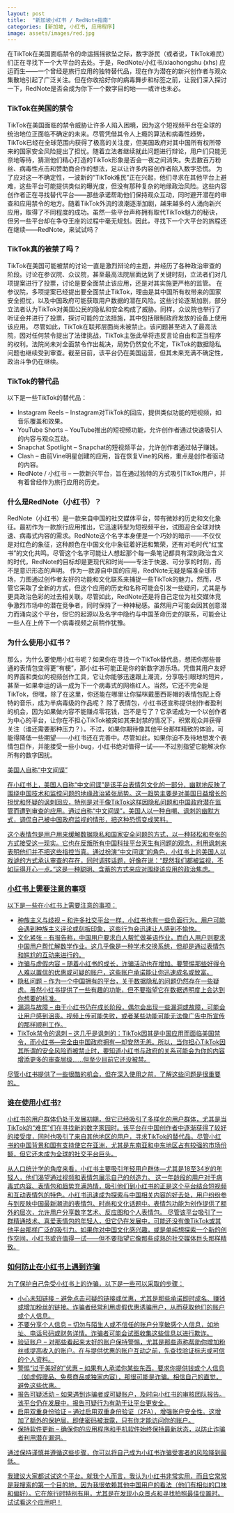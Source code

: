 ```yaml
---
layout: post
title:  "新加坡小红书 / RedNote指南"
categories: [新加坡, 小红书, 应用程序]
image: assets/images/red.jpg
---
```


在TikTok在美国面临禁令的命运摇摇欲坠之际，数字游民（或者说，TikTok难民）们正在寻找下一个大平台的去处。于是，RedNote/小红书/xiaohongshu (xhs) 应运而生——一个曾经是旅行应用的独特替代品，现在作为潜在的新兴创作者与观众集散地引起了广泛关注。但在你收拾好你的病毒舞步和标签之前，让我们深入探讨一下，RedNote是否会成为你下一个数字目的地——或许也未必。

### TikTok在美国的禁令

TikTok在美国面临的禁令威胁让许多人陷入困境，因为这个短视频平台在全球的统治地位正面临不确定的未来。尽管凭借其令人上瘾的算法和病毒性趋势，TikTok已经在全球范围内获得了极高的关注度，但美国政府对其中国所有权所带来的国家安全风险提出了担忧。随着立法者继续就此问题进行辩论，用户们只能无奈地等待，猜测他们精心打造的TikTok形象是否会一夜之间消失。失去数百万粉丝、病毒性点击和赞助商合作的想法，足以让许多内容创作者陷入数字恐慌。
为了应对这一不确定性，一波新的“TikTok难民”正在兴起，他们寻求在其他平台上避难，这些平台可能提供类似的曝光度，但没有那种复杂的地缘政治风险。这些内容创作者正在寻找替代平台——那些承诺帮助他们保持观众互动，同时避开潜在的审查和应用禁令的地方。随着TikTok外流的浪潮逐渐加剧，越来越多的人涌向新兴应用，取得了不同程度的成功。虽然一些平台声称拥有取代TikTok魅力的秘诀，但另一些平台却在争夺王座的过程中毫无规划。因此，寻找下一个大平台的旅程还在继续——RedNote，来试试吗？

### TikTok真的被禁了吗？

TikTok在美国可能被禁的讨论一直是激烈辩论的主题，并经历了各种政治审查的阶段。讨论在参议院、众议院，甚至最高法院层面达到了关键时刻，立法者们对几项提案进行了投票，讨论是要全面禁止该应用，还是对其实施更严格的监管。
在参议院，多项提案已经提出要全面禁止TikTok，理由是其中国所有权带来的国家安全担忧，以及中国政府可能获取用户数据的潜在风险。这些讨论逐渐加剧，部分立法者认为TikTok对美国公民的隐私和安全构成了威胁。同样，众议院也举行了听证会并进行了投票，探讨可能的立法措施，其中包括限制政府发放的设备上使用该应用。
尽管如此，TikTok在联邦层面尚未被禁止。该问题甚至进入了最高法院，因对任何禁令提出了法律挑战，TikTok主张此举将违反言论自由和正当程序的权利。法院尚未对全面禁令作出裁决，局势仍然变化不定，TikTok的数据隐私问题也继续受到审查。截至目前，该平台仍在美国运营，但其未来充满不确定性，政治斗争仍在继续。

### TikTok的替代品

以下是一些TikTok的替代品：

+ Instagram Reels – Instagram对TikTok的回应，提供类似功能的短视频，如音乐覆盖和效果。
+ YouTube Shorts – YouTube推出的短视频功能，允许创作者通过快速吸引人的内容与观众互动。
+ Snapchat Spotlight – Snapchat的短视频平台，允许创作者通过帖子赚钱。
+ Clash – 由前Vine明星创建的应用，旨在恢复Vine的风格，重点是创作者驱动的内容。
+ RedNote / 小红书 – 一款新兴平台，旨在通过独特的方式吸引TikTok用户，并有着曾经作为旅行应用的历史。

### 什么是RedNote（小红书）？

RedNote（小红书）是一款来自中国的社交媒体平台，带有微妙的历史和文化象征。最初作为一款旅行应用推出，它迅速转型为短视频平台，试图迎合全球对快速、病毒式内容的需求。RedNote这个名字本身便是一个巧妙的暗示——不仅仅是对红色的象征，这种颜色在中国文化中象征着好运和繁荣，还有对毛时代“红宝书”的文化共鸣。尽管这个名字可能让人想起那个每一条笔记都具有深刻政治含义的时代，RedNote的目标却是更现代和时尚——专注于快速、可分享的时刻，而不是意识形态的声明。
作为一款源自中国的应用，RedNote无疑是瞄准全球市场，力图通过创作者友好的功能和文化联系来捕捉一些TikTok的魅力。然而，尽管它采取了全新的方式，但这个应用的历史和名称可能会引发一些疑问，尤其是与更具政治色彩的过去相关联。尽管如此，RedNote还是将自己定位为社交媒体竞争激烈市场中的潜在竞争者，同时保持了一种神秘感。虽然用户可能会因其创意潜力而涌向这个平台，但它的起源以及名字中隐约与中国革命历史的联系，可能会让一些人在上传下一个病毒视频之前稍作犹豫。

### 为什么使用小红书？

那么，为什么要使用小红书呢？如果你在寻找一个TikTok替代品，想把你那些普通的表情包变得更“有梗”，那小红书可能正是你的新数字游乐场。凭借其用户友好的界面和类似的视频创作工具，它让你能够迅速跟上潮流，分享吸引眼球的短片，甚至—如果幸运的话—成为下一个病毒式的网络红人。当然，它还不完全是TikTok，但嘿，除了在这里，你还能在哪里让你猫咪戴墨西哥帽的表情包配上奇特的音乐，成为半病毒级的作品呢？
除了表情包，小红书还宣称提供创作者盈利的机会，因为如果做内容不能赚点零花钱，岂不是亏了？它承诺成为一个以创作者为中心的平台，让你在不担心TikTok被突如其来封禁的情况下，积累观众并获得关注（谁还需要那种压力？）。不过，如果你期待像其他平台那样精致的体验，可能得降低一些期望——小红书还在完善中。尽管如此，如果你迫不及待地想发个表情包巨作，并能接受一些小bug，小红书绝对值得一试——不过别指望它能解决你所有的数字困扰。

<u>美国人自称“中文间谍”<u>

在小红书上，美国人自称“中文间谍”是该平台表情包文化的一部分，幽默地反映了围绕中国技术和监控问题的地缘政治紧张局势。这一趋势主要是对美国日益增长的担忧和怀疑的讽刺回应，特别是对于像TikTok这样因隐私问题和中国政府潜在监管而遭到审查的应用。通过自称“中文间谍”，美国人以一种自嘲、讽刺的幽默方式，调侃自己被中国政府监视的情形，把这种恐慌变成笑料。

这个表情包是用户用来缓解数据隐私和国家安全问题的方式，以一种轻松和夸张的方式接受这一现实。它也在反叛所有中国科技平台天生有问题的观念，利用讽刺来表明他们并不把这些指控当真。通过扮演“中文间谍”的角色，小红书上的美国人以戏谑的方式承认审查的存在，同时调转话题，好像在说：“既然我们都被监视，不如玩得开心一点。”这是一种聪明、含蓄的方式来应对围绕该应用的政治焦虑。

### 小红书上需要注意的事项

以下是一些在小红书上需要注意的事项：

+ 种族主义与歧视 – 和许多社交平台一样，小红书也有一些负面行为。用户可能会遇到种族主义评论或刻板印象，这些行为会迅速让人感到不愉快。
+ 文化紧张 – 有报告称，中国用户要求白人帮忙做英语作业，而白人用户则要求中国用户帮忙解数学作业。这几乎像是一种学术交换系统，但却是通过表情包和尴尬的互动来进行的。
+ 诈骗与虚假内容 – 随着小红书的成长，诈骗活动也在增加。要警惕那些好得令人难以置信的优惠或可疑的账户，这些账户承诺能让你迅速成名或致富。
+ 隐私问题 – 作为一个中国拥有的平台，关于数据隐私的问题仍然存在一些疑虑。虽然小红书提供了一些有趣的功能，但不要指望它在数据透明度上会达到你想要的标准。
+ 漏洞与故障 – 由于小红书仍在成长阶段，偶尔会出现一些漏洞或故障，可能会让用户感到沮丧。视频上传可能失败，或者某些功能可能无法像广告中所宣传的那样顺利工作。
+ TikTok禁令的讽刺 – 这几乎是讽刺的：TikTok因其是中国应用而面临美国禁令，而小红书—完全由中国政府拥有—却安然无恙。所以，当你担心TikTok因其所谓的安全风险而被禁止时，要知道小红书与政府的关系可能会为你的内容增添更多的审查层级……但至少目前它还没被禁。

尽管小红书提供了一些很酷的机会，但在深入使用之前，了解这些问题是很重要的。

### 谁在使用小红书?

小红书的用户群体仍处于发展初期，但它已经吸引了多样化的用户群体，尤其是当TikTok的“难民”们在寻找新的数字家园时。该平台在中国创作者中逐渐获得了较好的接受度，同时也吸引了来自其他地区的用户，寻求TikTok的替代品。尽管小红书的中国背景和国有支持使它在亚洲，尤其是东南亚和中东地区占有较强的市场份额，但它还未成为全球的社交平台巨头。

从人口统计学的角度来看，小红书主要吸引年轻用户群体—尤其是18至34岁的年轻人，他们渴望通过视频和表情包展示自己的创造力。
这一年龄段的用户对于病毒式内容、表情包和趋势充满热情，吸引他们到小红书的正是这个平台结合短视频和互动表情包的特色。小红书迅速成为探索与中国相关内容的好去处，用户纷纷参与到反映中国最新潮流的表情包、时尚和文化话题中。表情包功能为创作提供了额外的层次，允许用户分享数字艺术、反应图和个人表情包。
尽管该平台吸引了一群精通技术、喜爱表情包的年轻人，但它仍在发展中，可能还没有像TikTok或其他平台那样广泛的吸引力。如果你对中国文化感兴趣，或是单纯想探索一个新的创作空间，小红书或许值得一试——但不要指望它像那些成熟的社交媒体巨头那样精致。

### 如何防止在小红书上遇到诈骗

为了保护自己免受小红书上的诈骗，以下是一些可以采取的步骤：

+ 小心未知链接 – 避免点击可疑的链接或优惠，尤其是那些承诺即时成名、赚钱或增加粉丝的链接。诈骗者经常利用虚假优惠诱骗用户，从而获取他们的账户或个人信息。
+ 不要分享个人信息 – 切勿与陌生人或不信任的账户分享敏感个人信息，如地址、电话号码或财务详情。诈骗者可能会试图收集这些信息以进行欺诈。
+ 验证账户 – 对那些看起来太好的账户保持警惕，尤其是那些声称帮助你增加粉丝或提高收入的账户。在与提供优惠的账户互动之前，先查找验证标志或可信的个人资料。
+ 警惕“过于美好的”优惠 – 如果有人承诺你某些东西，要求你提供钱或个人信息（如虚假赠品、免费商品或独家内容），那很可能是诈骗。相信自己的直觉，避免这些优惠。
+ 报告可疑活动 – 如果遇到诈骗者或可疑账户，及时向小红书的审核团队报告。该平台仍在发展中，报告可疑行为有助于让平台更安全。
+ 启用双重身份验证 – 通过启用双重身份验证（2FA），增强账户安全性。这增加了额外的保护层，即使密码被泄露，只有你才能访问你的账户。
+ 保持软件更新 – 确保你的应用程序和手机软件始终保持最新状态，以防止诈骗者利用潜在漏洞。

通过保持谨慎并遵循这些步骤，你可以将自己成为小红书诈骗受害者的风险降到最低。

我建议大家都试试这个平台。就我个人而言，我认为小红书非常实用，而且它常常是我搜索的第一个目的地，因为我很依赖其他中国用户的看法（他们有相似的口味和偏好）。它在旅行时特别有用，尤其是在发现小众景点和寻找拍照最佳位置时。试试看这个应用吧！

